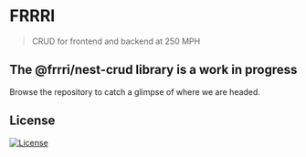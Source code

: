 # FRRRI

> CRUD for frontend and backend at 250 MPH

## The @frrri/nest-crud library is a work in progress

Browse the repository to catch a glimpse of where we are headed.

## License

[![License](http://img.shields.io/:license-mit-blue.svg?style=flat-square)](http://badges.mit-license.org)
